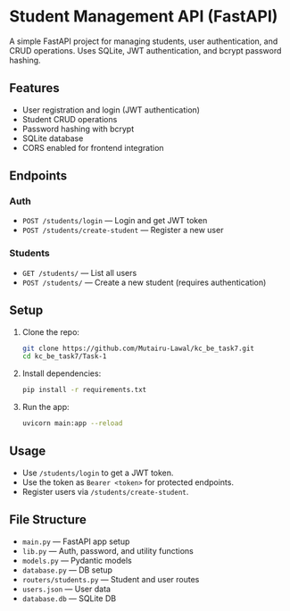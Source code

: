 # Student Management API (FastAPI)

A simple FastAPI project for managing students, user authentication, and CRUD operations. Uses SQLite, JWT authentication, and bcrypt password hashing.

## Features

- User registration and login (JWT authentication)
- Student CRUD operations
- Password hashing with bcrypt
- SQLite database
- CORS enabled for frontend integration

## Endpoints

### Auth

- `POST /students/login` — Login and get JWT token
- `POST /students/create-student` — Register a new user

### Students

- `GET /students/` — List all users
- `POST /students/` — Create a new student (requires authentication)

## Setup

1. Clone the repo:
   ```bash
   git clone https://github.com/Mutairu-Lawal/kc_be_task7.git
   cd kc_be_task7/Task-1
   ```
2. Install dependencies:
   ```bash
   pip install -r requirements.txt
   ```
3. Run the app:
   ```bash
   uvicorn main:app --reload
   ```

## Usage

- Use `/students/login` to get a JWT token.
- Use the token as `Bearer <token>` for protected endpoints.
- Register users via `/students/create-student`.

## File Structure

- `main.py` — FastAPI app setup
- `lib.py` — Auth, password, and utility functions
- `models.py` — Pydantic models
- `database.py` — DB setup
- `routers/students.py` — Student and user routes
- `users.json` — User data
- `database.db` — SQLite DB

